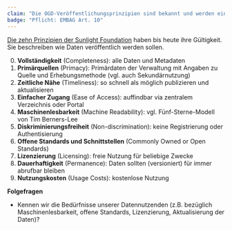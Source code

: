 ```yaml
---
claim: "Die OGD-Veröffentlichungsprinzipien sind bekannt und werden eingehalten."
badge: "Pflicht: EMBAG Art. 10"
---
```


[Die zehn Prinzipien der Sunlight Foundation](https://sunlightfoundation.com/policy/documents/ten-open-data-principles/) haben bis heute ihre Gültigkeit. Sie beschreiben wie Daten veröffentlich werden sollen.

0. **Vollständigkeit** (Completeness): alle Daten und Metadaten
0. **Primärquellen** (Primacy): Primärdaten der Verwaltung mit Angaben zu Quelle und Erhebungsmethode (vgl. auch Sekundärnutzung)
0. **Zeitliche Nähe** (Timeliness): so schnell als möglich publizieren und aktualisieren
0. **Einfacher Zugang** (Ease of Access): auffindbar via zentralem Verzeichnis oder Portal
0. **Maschinenlesbarkeit** (Machine Readability): vgl. Fünf-Sterne-Modell von Tim Berners-Lee
0. **Diskriminierungsfreiheit** (Non-discrimination): keine Registrierung oder Authentisierung
0. **Offene Standards und Schnittstellen** (Commonly Owned or Open Standards)
0. **Lizenzierung** (Licensing): freie Nutzung für beliebige Zwecke
0. **Dauerhaftigkeit** (Permanence): Daten sollten (versioniert) für immer abrufbar bleiben
0. **Nutzungskosten** (Usage Costs): kostenlose Nutzung

**Folgefragen**

* Kennen wir die Bedürfnisse unserer Datennutzenden (z.B. bezüglich Maschinenlesbarkeit, offene Standards, Lizenzierung, Aktualisierung der Daten)?

